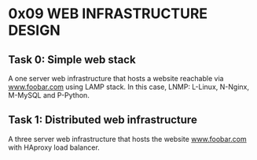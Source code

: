 # 0x09 WEB INFRASTRUCTURE DESIGN
## Task 0: Simple web stack
A one server web infrastructure that hosts a website reachable via www.foobar.com using LAMP stack.
In this case, LNMP: L-Linux, N-Nginx, M-MySQL and P-Python.
## Task 1: Distributed web infrastructure
A three server web infrastructure that hosts the website www.foobar.com with HAproxy load balancer.
